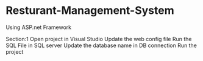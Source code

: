 # Resturant-Management-System
Using ASP.net Framework

Section:1
Open project in Visual Studio
Update the web config file
Run the SQL File in SQL server
Update the database name in DB connection
Run the project
